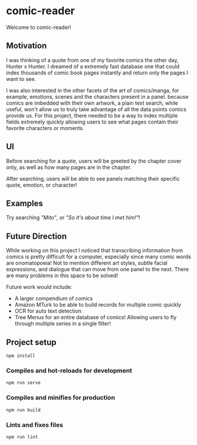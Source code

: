 # comic-reader

Welcome to comic-reader! 

## Motivation

I was thinking of a quote from one of my favorite comics the other day, Hunter x Hunter. I dreamed of a extremely fast database one that could index thousands of comic book pages instantly and return only the pages I want to see. 

I was also interested in the other facets of the art of comics/manga, for example, emotions, scenes and the characters present in a panel. because comics are imbedded with their own artwork, a plain text search, while useful, won't allow us to truly take advantage of all the data points comics provide us. For this project, there needed to be a way to index multiple fields extremely quickly allowing users to see what pages contain their favorite characters or moments.


## UI

Before searching for a quote, users will be greeted by the chapter cover only, as well as how many pages are in the chapter.

After searching, users will be able to see panels matching their specific quote, emotion, or character!

## Examples

Try searching _"Mito"_, or _"So it's about time I met him!"_!

## Future Direction

While working on this project I noticed that transcribing information from comics is pretty difficult for a computer, especially since many comic words are onomatopoeia! Not to mention different art styles, subtle facial expressions, and dialogue that can move from one panel to the next. There are many problems in this space to be solved!

Future work would include:
* A larger compendium of comics
* Amazon MTurk to be able to build records for multiple comic quickly
* OCR for auto text detection
* Tree Menus for an entire database of comics! Allowing users to fly through multiple series in a single filter!


## Project setup
```
npm install
```

### Compiles and hot-reloads for development
```
npm run serve
```

### Compiles and minifies for production
```
npm run build
```

### Lints and fixes files
```
npm run lint
```
